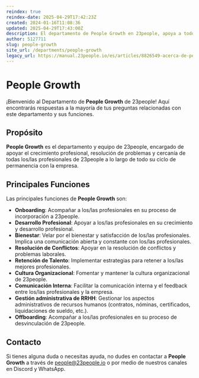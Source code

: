 ```yaml
---
reindex: true
reindex-date: 2025-04-29T17:42:23Z
created: 2024-01-16T11:08:36
updated: 2025-04-29T17:43:00Z
description: El departamento de People Growth en 23people, apoya a todos los/las profesionales de 23people a lo largo de todo su ciclo de vida.
author: 5127711
slug: people-growth
site_url: /departments/people-growth
legacy_url: https://manual.23people.io/es/articles/8826549-acerca-de-people-growth
---
```


# People Growth

¡Bienvenido al Departamento de **People Growth** de 23people! Aquí encontrarás
respuestas a la mayoría de tus preguntas relacionadas con este departamento y sus funciones.

## Propósito

**People Growth** es el departamento y equipo de 23people, encargado de apoyar
el crecimiento profesional, resolución de problemas y cercanía de todas
los/las profesionales de 23people a lo largo de todo su ciclo de permanencia
con la empresa.

## Principales Funciones

Las principales funciones de **People Growth** son:

* **Onboarding**: Acompañar a los/las profesionales en su proceso de incorporación a 23people.
* **Desarrollo Profesional**: Apoyar a los/las profesionales en su crecimiento y desarrollo profesional.
* **Bienestar**: Velar por el bienestar y satisfacción de los/las profesionales. Implica una comunicación abierta y constante con los/las profesionales.
* **Resolución de Conflictos**: Apoyar en la resolución de conflictos y problemas laborales.
* **Retención de Talento**: Implementar estrategias para retener a los/las mejores profesionales.
* **Cultura Organizacional**: Fomentar y mantener la cultura organizacional de 23people.
* **Comunicación Interna**: Facilitar la comunicación interna y el feedback entre los/las profesionales y la empresa.
* **Gestión administrativa de RRHH**: Gestionar los aspectos administrativos de recursos humanos (contratos, nóminas, certificados, liquidaciones de sueldo, etc.).
* **Offboarding**: Acompañar a los/las profesionales en su proceso de desvinculación de 23people.

## Contacto

Si tienes alguna duda o necesitas ayuda, no dudes en contactar a **People Growth** a través de [people@23people.io](mailto:people@23people.io) o por medio de nuestros canales en Discord y WhatsApp.
